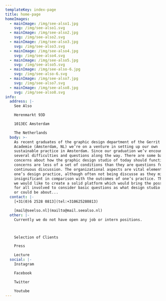 ```yaml
---
templateKey: index-page
title: home-page
homeImages:
  - mainImage: /img/see-also1.jpg
    svg: /img/see-also1.svg
  - mainImage: /img/see-also2.jpg
    svg: /img/see-also2.svg
  - mainImage: /img/see-also3.jpg
    svg: /img/see-also3.svg
  - mainImage: /img/see-also4.jpg
    svg: /img/see-also4.svg
  - mainImage: /img/see-also5.jpg
    svg: /img/see-also5.svg
  - mainImage: /img/see-also-6.jpg
    svg: /img/see-also-6.svg
  - mainImage: /img/see-also7.jpg
    svg: /img/see-also7.svg
  - mainImage: /img/see-also8.jpg
    svg: /img/see-also8.svg
info:
  address: |-
    See Also

    Herenmarkt 93D

    1013EC Amsterdam

    The Netherlands
  body: >-
    As recent graduates of the graphic design department of the Gerrit Rietveld
    Academie (Amsterdam, NL) we’re on a venture in setting up our own
    sustainable practice in Amsterdam. Since our graduation we’v encountered
    several difficulties and questions along the way. There are some basic
    concerns about how the graphic design studio of today should function. These
    concerns are less of a set of conditions than they are questions for
    continuous discussion. The organizational aspects are vital elements of
    one’s design practice, although often not being discusse as they might seem
    insignificant in comparison with the outcomes of one’s practice. Therefore
    we would like to create a solid platform which would bring the possibility
    for all involved to consider basic questions as what design studio is about
    or could be about...
  contact: |-
    [+31(0)6 2528 0813](tel:+310625280813)

    [mail@seelso.nl](mailto@mail.seealso.nl)
  other: |-
    Currently we do not have open any job or intern positions.



    Selection of Clients

    Press

    Lecture
  social: |-
    Instagram

    Facebook

    Twitter

    Youtube
---
```


